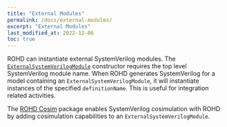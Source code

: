 ```yaml
---
title: "External Modules"
permalink: /docs/external-modules/
excerpt: "External Modules"
last_modified_at: 2022-12-06
toc: true
---
```


ROHD can instantiate external SystemVerilog modules.  The [`ExternalSystemVerilogModule`](https://intel.github.io/rohd/api/rohd/ExternalSystemVerilogModule-class.html) constructor requires the top level SystemVerilog module name.  When ROHD generates SystemVerilog for a model containing an `ExternalSystemVerilogModule`, it will instantiate instances of the specified `definitionName`.  This is useful for integration related activities.

The [ROHD Cosim](https://github.com/intel/rohd-cosim) package enables SystemVerilog cosimulation with ROHD by adding cosimulation capabilities to an `ExternalSystemVerilogModule`.
